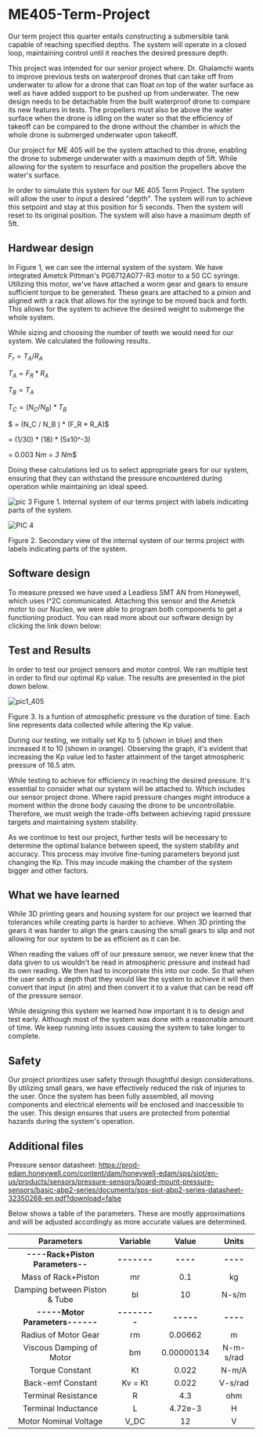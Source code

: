 # ME405-Term-Project

Our term project this quarter entails constructing a submersible tank capable of reaching
specified depths. The system will operate in a closed loop, maintaining control until it 
reaches the desired pressure depth.

This project was intended for our senior project where. Dr. Ghalamchi wants to improve previous tests on waterproof drones that can take off from underwater to allow for a drone that can float on top of the water surface as well as have added support to be pushed up from underwater. The new design needs to be detachable from the built waterproof drone to compare its new features in tests. The propellers must also be above the water surface when the drone is idling on the water so that the efficiency of takeoff can be compared to the drone without the chamber in which the whole drone is submerged underwater upon takeoff.

Our project for ME 405 will be the system attached to this drone, enabling the drone to submerge underwater with a maximum depth of 5ft. While allowing for the system to resurface and position the propellers above the water's surface. 

In order to simulate this system for our ME 405 Term Project. The system will allow the user to input a desired "depth". The system will run to achieve this setpoint and stay at this position for 5 seconds. Then the system will reset to its original position. The system will also have a maximum depth of 5ft. 

## Hardwear design
In Figure 1, we can see the internal system of the system. We have integrated Ametck Pittman's PG6712A077-R3 motor to a 50 CC syringe. Utilizing this motor, we've have attached a worm gear and gears to ensure sufficient torque to be generated. These gears are attached to a pinion
and aligned with a rack that allows for the syringe to be moved back and forth. This allows
for the system to achieve the desired weight to submerge the whole system.

While sizing and choosing the number of teeth we would need for our system. We calculated the following results.

$F_r = T_A / R_A$

$T_A = F_R * R_A$

$T_B = T_A$

$T_C = (N_C / N_B ) * T_B$

$    = (N_C / N_B ) * (F_R * R_A)$

   = (1/30) * (18) * (5x10^-3)

   = 0.003 N*m
   = 3 N*m$

Doing these calculations led us to select appropriate gears for our system, ensuring that they can withstand the pressure encountered during operation while maintaining an ideal speed.

![pic 3](https://github.com/alialauren1/ME405-Term-Project/assets/157066050/dabea663-33ab-48a3-91b7-2d57c6a7cb01)
Figure 1. Internal system of our terms project with labels indicating parts of the system.



![PIC 4](https://github.com/alialauren1/ME405-Term-Project/assets/157066050/eb48edbe-51e1-428f-be92-7078a6765a94)

Figure 2. Secondary view of the internal system of our terms project with labels indicating parts of the system.


## Software design
To measure pressed we have used a Leadless SMT AN from Honeywell, which uses I^2C communicated. Attaching this sensor and the Ametck motor to our Nucleo, we were able to program both components to get a functioning product. You can read more about our software design by clicking the link down below:

## Test and Results
In order to test our project sensors and motor control. We ran multiple test in order to find our optimal Kp value. The results are presented in the plot down below.

![pic1_405](https://github.com/alialauren1/ME405-Term-Project/assets/157066050/a46d59bb-a24d-4553-81b0-75914381d4f0)

Figure 3. Is a funtion of atmosphefic pressure vs the duration of time. Each line represents data collected while altering the Kp value.

During our testing, we initially set Kp to 5 (shown in blue) and then increased it to 10 (shown in orange). Observing the graph, it's evident that increasing the Kp value led to faster attainment of the target atmospheric pressure of 16.5 atm.

While testing to achieve for efficiency in reaching the desired pressure. It's essential to consider what our system will be attached to. Which includes our sensor project drone. Where rapid pressure changes might introduce a moment within the drone body causing the drone to be uncontrollable. Therefore, we must weigh the trade-offs between achieving rapid pressure targets and maintaining system stability.

As we continue to test our project, further tests will be necessary to determine the optimal balance between speed, the system stability and accuracy. This process may involve fine-tuning parameters beyond just changing the Kp. This may incude making the chamber of the system bigger and other factors.

## What we have learned
While 3D printing gears and housing system for our project we learned that tolerances while creating parts is harder to achieve. When 3D printing the gears it was harder to align the gears causing the small gears to slip and not allowing for our system to be as efficient as it can be.

When reading the values off of our pressure sensor, we never knew that the data given to us wouldn't be read in atmospheric pressure and instead had its own reading. We then had to incorporate this into our code. So that when the user sends a depth that they would like the system to achieve it will then convert that input (in atm) and then convert it to a value that can be read off of the pressure sensor.

While designing this system we learned how important it is to design and test early. Although most of the system was done with a reasonable amount of time. We keep running into issues causing the system to take longer to complete.

## Safety
Our project prioritizes user safety through thoughtful design considerations. By utilizing small gears, we have effectively reduced the risk of injuries to the user. Once the system has been fully assembled, all moving components and electrical elements will be enclosed and inaccessible to the user. This design ensures that users are protected from potential hazards during the system's operation.

## Additional files

Pressure sensor datasheet:
https://prod-edam.honeywell.com/content/dam/honeywell-edam/sps/siot/en-us/products/sensors/pressure-sensors/board-mount-pressure-sensors/basic-abp2-series/documents/sps-siot-abp2-series-datasheet-32350268-en.pdf?download=false


Below shows a table of the parameters. These are mostly approximations and will be adjusted accordingly as more accurate values are determined. 

|          **Parameters**          |   Variable   |    Value   |   Units   |
|:--------------------------------:|:------------:|:----------:|:---------:|
| **----Rack+Piston Parameters--** |  **-------** |  **----**  |  **----** |
|        Mass of Rack+Piston       |      mr      |     0.1    |     kg    |
|   Damping between Piston & Tube  |      bl      |     10     |   N-s/m   |
|  **-----Motor Parameters------** | **--------** |  **-----** |  **----** |
|       Radius of Motor Gear       |      rm      |   0.00662  |     m     |
|     Viscous Damping of Motor     |      bm      | 0.00000134 | N-m-s/rad |
|          Torque Constant         |      Kt      |    0.022   |   N-m/A   |
|         Back-emf Constant        |    Kv = Kt   |    0.022   |  V-s/rad  |
|        Terminal Resistance       |       R      |     4.3    |    ohm    |
| Terminal Inductance              | L            | 4.72e-3    | H         |
| Motor Nominal Voltage            | V_DC         | 12         | V         |

